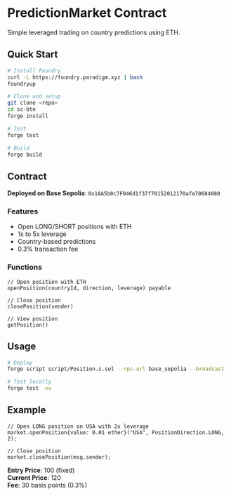 # PredictionMarket Contract

Simple leveraged trading on country predictions using ETH.

## Quick Start

```bash
# Install Foundry
curl -L https://foundry.paradigm.xyz | bash
foundryup

# Clone and setup
git clone <repo>
cd sc-btn
forge install

# Test
forge test

# Build
forge build
```

## Contract

**Deployed on Base Sepolia**: `0x18A5b0c7F046d1f37f70152012170afe70684080`

### Features
- Open LONG/SHORT positions with ETH
- 1x to 5x leverage
- Country-based predictions
- 0.3% transaction fee

### Functions
```solidity
// Open position with ETH
openPosition(countryId, direction, leverage) payable

// Close position
closePosition(sender)

// View position
getPosition()
```

## Usage

```bash
# Deploy
forge script script/Position.s.sol --rpc-url base_sepolia --broadcast

# Test locally
forge test -vv
```

## Example

```solidity
// Open LONG position on USA with 2x leverage
market.openPosition{value: 0.01 ether}("USA", PositionDirection.LONG, 2);

// Close position
market.closePosition(msg.sender);
```

**Entry Price**: 100 (fixed)  
**Current Price**: 120  
**Fee**: 30 basis points (0.3%)